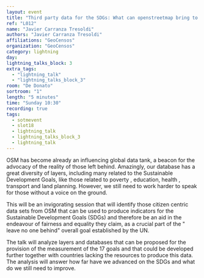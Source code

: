 ```yaml
---
layout: event
title: "Third party data for the SDGs: What can openstreetmap bring to the table?"
ref: "L012"
name: "Javier Carranza Tresoldi"
authors: "Javier Carranza Tresoldi"
affiliations: "GeoCensos"
organization: "GeoCensos"
category: lightning
day: 
lightning_talks_block: 3
extra_tags:
  - "lightning_talk"
  - "lightning_talks_block_3"
room: "De Donato"
sortroom: "1"
length: "5 minutes"
time: "Sunday 10:30"
recording: true
tags:
  - sotmevent
  - slot18
  - lightning_talk
  - lightning_talks_block_3
  - lightning_talk
---
```

OSM has become already an influencing global data tank,  a beacon for the advocacy of the reality of those left behind. Amazingly, our database has a great diversity of layers, including many related to the Sustainable Development Goals, like those related to poverty , education, health , transport and land planning. However, we still need to work harder to speak for those without a voice on the ground. 

This will be an invigorating session that will identify those citizen centric data sets from OSM that can be used to produce indicators for the Sustainable Development Goals (SDGs)  and therefore be an aid in the endeavour of fairness and equality they claim, as a crucial part of the &#34; leave no one behind&#34; overall goal established by the UN.

The  talk will analyze layers and databases that can be proposed for the provision  of the measurement of the 17 goals and that could be developed further together with countries lacking the resources to produce this data. The analysis will answer how far have we advanced on the SDGs and what do we still need to improve. 